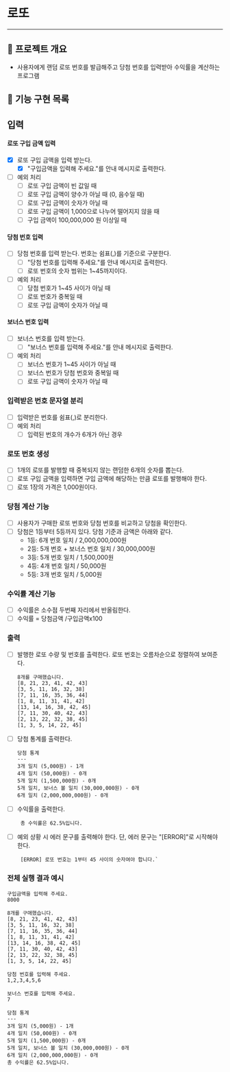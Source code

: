 # 로또

---

## 📌 프로젝트 개요
- 사용자에게 랜덤 로또 번호를 발급해주고 당첨 번호를 입력받아 수익률을 계산하는 프로그램

## 📝 기능 구현 목록
## 입력
#### 로또 구입 금액 입력
- [X] 로또 구입 금액을 입력 받는다.
  - [X] "구입금액을 입력해 주세요."를 안내 메시지로 출력한다.
- [ ] 예외 처리
  - [ ] 로또 구입 금액이 빈 값일 때
  - [ ] 로또 구입 금액이 양수가 아닐 때 (0, 음수일 때)
  - [ ] 로또 구입 금액이 숫자가 아닐 때
  - [ ] 로또 구입 금액이 1,000으로 나누어 떨어지지 않을 때
  - [ ] 구입 금액이 100,000,000 원 이상일 때

#### 당첨 번호 입력
- [ ] 당첨 번호를 입력 받는다. 번호는 쉼표(,)를 기준으로 구분한다.
  - [ ] "당첨 번호를 입력해 주세요."를 안내 메시지로 출력한다.
  - [ ] 로또 번호의 숫자 범위는 1~45까지이다.
- [ ] 예외 처리
  - [ ] 당첨 번호가 1~45 사이가 아닐 때
  - [ ] 로또 번호가 중복일 때
  - [ ] 로또 구입 금액이 숫자가 아닐 때

#### 보너스 번호 입력
- [ ] 보너스 번호를 입력 받는다.
  - [ ] "보너스 번호를 입력해 주세요."를 안내 메시지로 출력한다.
- [ ] 예외 처리
  - [ ] 보너스 번호가 1~45 사이가 아닐 때
  - [ ] 보너스 번호가 당첨 번호와 중복일 때
  - [ ] 로또 구입 금액이 숫자가 아닐 때

### 입력받은 번호 문자열 분리
- [ ] 입력받은 번호를 쉼표(,)로 분리한다.
- [ ] 예외 처리
  - [ ] 입력된 번호의 개수가 6개가 아닌 경우

### 로또 번호 생성
- [ ] 1개의 로또를 발행할 때 중복되지 않는 랜덤한 6개의 숫자를 뽑는다.
- [ ] 로또 구입 금액을 입력하면 구입 금액에 해당하는 만큼 로또를 발행해야 한다.
- [ ] 로또 1장의 가격은 1,000원이다.

### 당첨 계산 기능
- [ ] 사용자가 구매한 로또 번호와 당첨 번호를 비교하고 당첨을 확인한다.
- [ ] 당첨은 1등부터 5등까지 있다. 당첨 기준과 금액은 아래와 같다.
  - 1등: 6개 번호 일치 / 2,000,000,000원
  - 2등: 5개 번호 + 보너스 번호 일치 / 30,000,000원
  - 3등: 5개 번호 일치 / 1,500,000원
  - 4등: 4개 번호 일치 / 50,000원
  - 5등: 3개 번호 일치 / 5,000원

### 수익률 계산 기능
- [ ] 수익률은 소수점 두번째 자리에서 반올림한다.
- [ ] 수익률 = 당첨금액 /구입금액x100

### 출력
- [ ] 발행한 로또 수량 및 번호를 출력한다. 로또 번호는 오름차순으로 정렬하여 보여준다.
 
      8개를 구매했습니다.
      [8, 21, 23, 41, 42, 43]
      [3, 5, 11, 16, 32, 38]
      [7, 11, 16, 35, 36, 44]
      [1, 8, 11, 31, 41, 42]
      [13, 14, 16, 38, 42, 45]
      [7, 11, 30, 40, 42, 43]
      [2, 13, 22, 32, 38, 45]
      [1, 3, 5, 14, 22, 45] 

- [ ] 당첨 통계를 출력한다.

      당첨 통계
      ---
      3개 일치 (5,000원) - 1개
      4개 일치 (50,000원) - 0개
      5개 일치 (1,500,000원) - 0개
      5개 일치, 보너스 볼 일치 (30,000,000원) - 0개
      6개 일치 (2,000,000,000원) - 0개

- [ ] 수익률을 출력한다.
 
       총 수익률은 62.5%입니다.
- [ ] 예외 상황 시 에러 문구를 출력해야 한다. 단, 에러 문구는 "[ERROR]"로 시작해야 한다.
 
       [ERROR] 로또 번호는 1부터 45 사이의 숫자여야 합니다.`



### 전체 실행 결과 예시

    구입금액을 입력해 주세요.
    8000
    
    8개를 구매했습니다.
    [8, 21, 23, 41, 42, 43]
    [3, 5, 11, 16, 32, 38]
    [7, 11, 16, 35, 36, 44]
    [1, 8, 11, 31, 41, 42]
    [13, 14, 16, 38, 42, 45]
    [7, 11, 30, 40, 42, 43]
    [2, 13, 22, 32, 38, 45]
    [1, 3, 5, 14, 22, 45]
    
    당첨 번호를 입력해 주세요.
    1,2,3,4,5,6
    
    보너스 번호를 입력해 주세요.
    7
    
    당첨 통계
    ---
    3개 일치 (5,000원) - 1개
    4개 일치 (50,000원) - 0개
    5개 일치 (1,500,000원) - 0개
    5개 일치, 보너스 볼 일치 (30,000,000원) - 0개
    6개 일치 (2,000,000,000원) - 0개
    총 수익률은 62.5%입니다.
